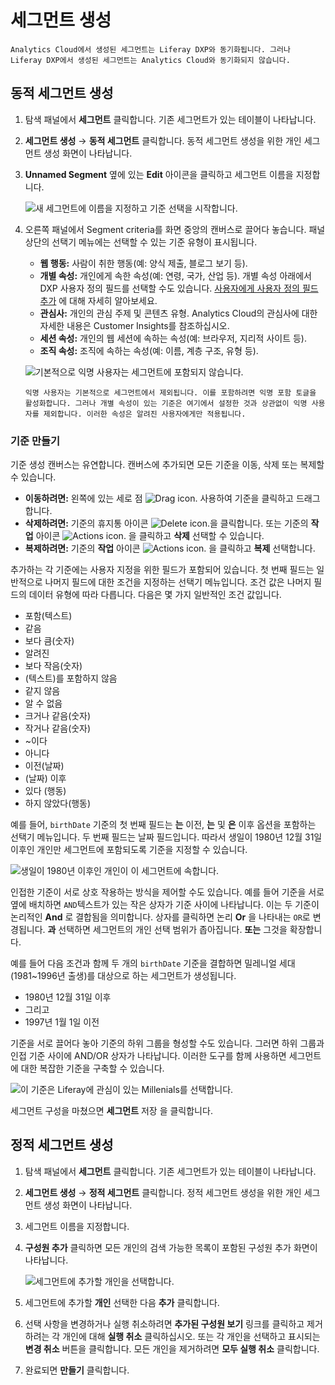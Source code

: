 # 세그먼트 생성

```{important}
Analytics Cloud에서 생성된 세그먼트는 Liferay DXP와 동기화됩니다. 그러나 Liferay DXP에서 생성된 세그먼트는 Analytics Cloud와 동기화되지 않습니다.
```

## 동적 세그먼트 생성

1. 탐색 패널에서 **세그먼트** 클릭합니다. 기존 세그먼트가 있는 테이블이 나타납니다.

1. **세그먼트 생성** &rarr; **동적 세그먼트** 클릭합니다. 동적 세그먼트 생성을 위한 개인 세그먼트 생성 화면이 나타납니다.

1. **Unnamed Segment** 옆에 있는 **Edit** 아이콘을 클릭하고 세그먼트 이름을 지정합니다.

    ![새 세그먼트에 이름을 지정하고 기준 선택을 시작합니다.](creating-segments/images/01.png)

1. 오른쪽 패널에서 Segment criteria를 화면 중앙의 캔버스로 끌어다 놓습니다. 패널 상단의 선택기 메뉴에는 선택할 수 있는 기준 유형이 표시됩니다.

    * **웹 행동:** 사람이 취한 행동(예: 양식 제출, 블로그 보기 등).
    * **개별 속성:** 개인에게 속한 속성(예: 연령, 국가, 산업 등). 개별 속성 아래에서 DXP 사용자 정의 필드를 선택할 수도 있습니다. [사용자에게 사용자 정의 필드 추가](https://learn.liferay.com/dxp/latest/ko/users-and-permissions/users/adding-custom-fields-to-users.html) 에 대해 자세히 알아보세요.
    * **관심사:** 개인의 관심 주제 및 콘텐츠 유형. Analytics Cloud의 관심사에 대한 자세한 내용은 Customer Insights를 참조하십시오.
    * **세션 속성:** 개인의 웹 세션에 속하는 속성(예: 브라우저, 지리적 사이트 등).
    * **조직 속성:** 조직에 속하는 속성(예: 이름, 계층 구조, 유형 등).

     ![기본적으로 익명 사용자는 세그먼트에 포함되지 않습니다.](creating-segments/images/02.png)
   
    ```{note}
    익명 사용자는 기본적으로 세그먼트에서 제외됩니다. 이를 포함하려면 익명 포함 토글을 활성화합니다. 그러나 개별 속성이 있는 기준은 여기에서 설정한 것과 상관없이 익명 사용자를 제외합니다. 이러한 속성은 알려진 사용자에게만 적용됩니다.
    ```

### 기준 만들기

기준 생성 캔버스는 유연합니다. 캔버스에 추가되면 모든 기준을 이동, 삭제 또는 복제할 수 있습니다.

* **이동하려면:** 왼쪽에 있는 세로 점 ![Drag icon.](../../images/icon-drag.png) 사용하여 기준을 클릭하고 드래그합니다.
* **삭제하려면:** 기준의 휴지통 아이콘 ![Delete icon.](../../images/icon-delete.png)을 클릭합니다. 또는 기준의 **작업** 아이콘 ![Actions icon.](../../images/icon-actions.png) 을 클릭하고 **삭제** 선택할 수 있습니다.
* **복제하려면:** 기준의 **작업** 아이콘 ![Actions icon.](../../images/icon-actions.png) 을 클릭하고 **복제** 선택합니다.

추가하는 각 기준에는 사용자 지정을 위한 필드가 포함되어 있습니다. 첫 번째 필드는 일반적으로 나머지 필드에 대한 조건을 지정하는 선택기 메뉴입니다. 조건 값은 나머지 필드의 데이터 유형에 따라 다릅니다. 다음은 몇 가지 일반적인 조건 값입니다.

* 포함(텍스트)
* 같음
* 보다 큼(숫자)
* 알려진
* 보다 작음(숫자)
* (텍스트)를 포함하지 않음
* 같지 않음
* 알 수 없음
* 크거나 같음(숫자)
* 작거나 같음(숫자)
* ~이다
* 아니다
* 이전(날짜)
* (날짜) 이후
* 있다 (행동)
* 하지 않았다(행동)

예를 들어, `birthDate` 기준의 첫 번째 필드는 **는** 이전, **는** 및 **은** 이후 옵션을 포함하는 선택기 메뉴입니다. 두 번째 필드는 날짜 필드입니다. 따라서 생일이 1980년 12월 31일 이후인 개인만 세그먼트에 포함되도록 기준을 지정할 수 있습니다.

![생일이 1980년 이후인 개인이 이 세그먼트에 속합니다.](creating-segments/images/03.png)

인접한 기준이 서로 상호 작용하는 방식을 제어할 수도 있습니다. 예를 들어 기준을 서로 옆에 배치하면 `AND`텍스트가 있는 작은 상자가 기준 사이에 나타납니다. 이는 두 기준이 논리적인 **And** 로 결합됨을 의미합니다. 상자를 클릭하면 논리 **Or** 을 나타내는 `OR`로 변경됩니다. **과** 선택하면 세그먼트의 개인 선택 범위가 좁아집니다. **또는** 그것을 확장합니다.

예를 들어 다음 조건과 함께 두 개의 `birthDate` 기준을 결합하면 밀레니얼 세대(1981~1996년 출생)를 대상으로 하는 세그먼트가 생성됩니다.

* 1980년 12월 31일 이후
* 그리고
* 1997년 1월 1일 이전

기준을 서로 끌어다 놓아 기준의 하위 그룹을 형성할 수도 있습니다. 그러면 하위 그룹과 인접 기준 사이에 AND/OR 상자가 나타납니다. 이러한 도구를 함께 사용하면 세그먼트에 대한 복잡한 기준을 구축할 수 있습니다.

![이 기준은 Liferay에 관심이 있는 Millenials를 선택합니다.](creating-segments/images/04.png)

세그먼트 구성을 마쳤으면 **세그먼트** 저장 을 클릭합니다.

## 정적 세그먼트 생성

1. 탐색 패널에서 **세그먼트** 클릭합니다. 기존 세그먼트가 있는 테이블이 나타납니다.

1. **세그먼트 생성** &rarr; **정적 세그먼트** 클릭합니다. 정적 세그먼트 생성을 위한 개인 세그먼트 생성 화면이 나타납니다.

1. 세그먼트 이름을 지정합니다.

1. **구성원 추가** 클릭하면 모든 개인의 검색 가능한 목록이 포함된 구성원 추가 화면이 나타납니다.
   
   ![세그먼트에 추가할 개인을 선택합니다.](./creating-segments/images/05.png)

1. 세그먼트에 추가할 **개인** 선택한 다음 **추가** 클릭합니다.

1. 선택 사항을 변경하거나 실행 취소하려면 **추가된 구성원 보기** 링크를 클릭하고 제거하려는 각 개인에 대해 **실행 취소** 클릭하십시오. 또는 각 개인을 선택하고 표시되는 **변경 취소** 버튼을 클릭합니다. 모든 개인을 제거하려면 **모두 실행 취소** 클릭합니다.

1. 완료되면 **만들기** 클릭합니다.
